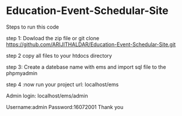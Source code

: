 # Education-Event-Schedular-Site

Steps to run this code





step 1: Dowload the zip file or git clone https://github.com/ARIJITHALDAR/Education-Event-Schedular-Site.git





step 2 copy all files to your htdocs directory




step 3: Create a datebase name with ems and import sql file to the phpmyadmin





step 4 :now run your project url: localhost/ems




Admin login: localhost/ems/admin



Username:admin
Password:16072001
Thank you
